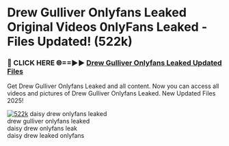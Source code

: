 # Drew Gulliver Onlyfans Leaked Original Videos 0nlyFans Leaked - Files Updated! (522k)

<h3>🔴 CLICK HERE 🌐==►► <a href="https://tinyurl.com/x26r9saj" rel="nofollow">Drew Gulliver Onlyfans Leaked Updated Files</a></h3>

Get Drew Gulliver Onlyfans Leaked and all content. Now you can access all videos and pictures of Drew Gulliver Onlyfans Leaked. New Updated Files 2025!

[![522k](https://i.imgur.com/LkgZPqh.gif)](https://tinyurl.com/x26r9saj)
daisy drew onlyfans leaked<br>
drew gulliver onlyfans leaked<br>
daisy drew onlyfans leak<br>
daisy drew leaked onlyfans